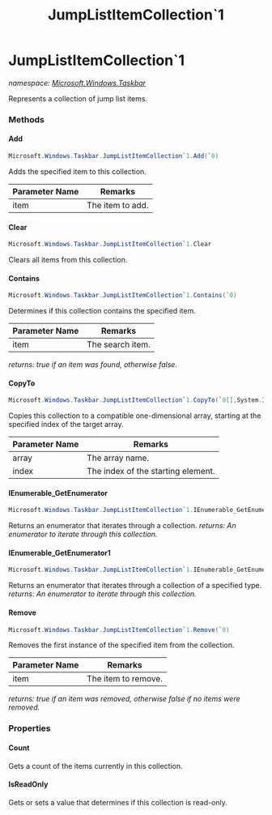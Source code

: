 ﻿---
title: JumpListItemCollection`1
---

# JumpListItemCollection`1
_namespace: [Microsoft.Windows.Taskbar](N-Microsoft.Windows.Taskbar.html)_

Represents a collection of jump list items.

### Methods

#### Add
```csharp
Microsoft.Windows.Taskbar.JumpListItemCollection`1.Add(`0)
```
Adds the specified item to this collection.

|Parameter Name|Remarks|
|--------------|-------|
|item|The item to add.|


#### Clear
```csharp
Microsoft.Windows.Taskbar.JumpListItemCollection`1.Clear
```
Clears all items from this collection.

#### Contains
```csharp
Microsoft.Windows.Taskbar.JumpListItemCollection`1.Contains(`0)
```
Determines if this collection contains the specified item.

|Parameter Name|Remarks|
|--------------|-------|
|item|The search item.|

_returns: true if an item was found, otherwise false._

#### CopyTo
```csharp
Microsoft.Windows.Taskbar.JumpListItemCollection`1.CopyTo(`0[],System.Int32)
```
Copies this collection to a compatible one-dimensional array,
 starting at the specified index of the target array.

|Parameter Name|Remarks|
|--------------|-------|
|array|The array name.|
|index|The index of the starting element.|


#### IEnumerable_GetEnumerator
```csharp
Microsoft.Windows.Taskbar.JumpListItemCollection`1.IEnumerable_GetEnumerator
```
Returns an enumerator that iterates through a collection.
_returns: An enumerator to iterate through this collection._

#### IEnumerable_GetEnumerator1
```csharp
Microsoft.Windows.Taskbar.JumpListItemCollection`1.IEnumerable_GetEnumerator1
```
Returns an enumerator that iterates through a collection of a specified type.
_returns: An enumerator to iterate through this collection._

#### Remove
```csharp
Microsoft.Windows.Taskbar.JumpListItemCollection`1.Remove(`0)
```
Removes the first instance of the specified item from the collection.

|Parameter Name|Remarks|
|--------------|-------|
|item|The item to remove.|

_returns: true if an item was removed, otherwise false if no items were removed._



### Properties

#### Count
Gets a count of the items currently in this collection.
#### IsReadOnly
Gets or sets a value that determines if this collection is read-only.


